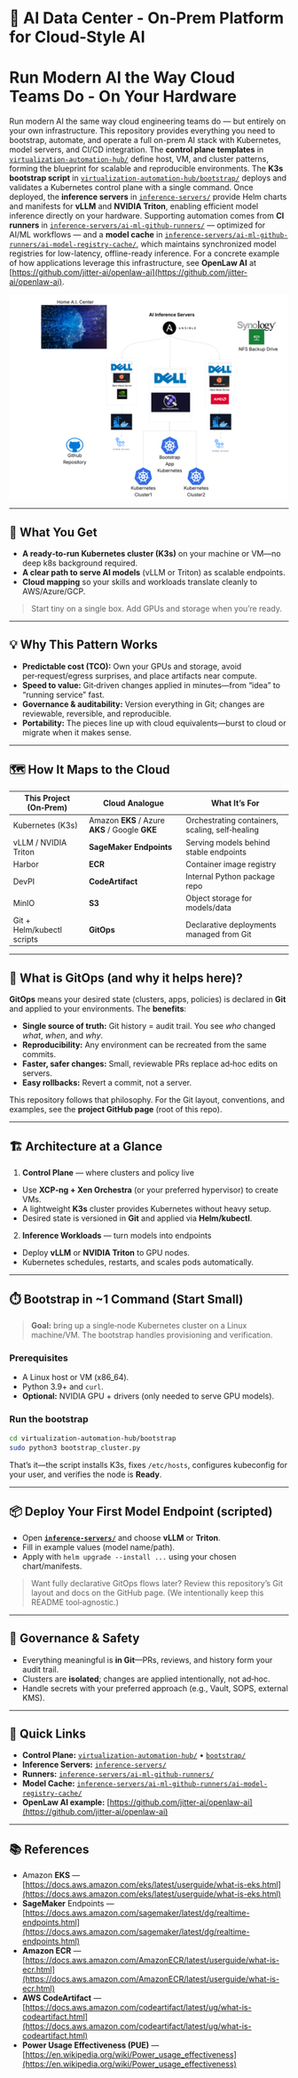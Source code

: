 # 🧠 AI Data Center - On‑Prem Platform for Cloud‑Style AI


# Run Modern AI the Way Cloud Teams Do - On Your Hardware

Run modern AI the same way cloud engineering teams do — but entirely on your own infrastructure. This repository provides everything you need to bootstrap, automate, and operate a full on-prem AI stack with Kubernetes, model servers, and CI/CD integration. The **control plane templates** in [`virtualization-automation-hub/`](virtualization-automation-hub/) define host, VM, and cluster patterns, forming the blueprint for scalable and reproducible environments. The **K3s bootstrap script** in [`virtualization-automation-hub/bootstrap/`](virtualization-automation-hub/bootstrap/) deploys and validates a Kubernetes control plane with a single command. Once deployed, the **inference servers** in [`inference-servers/`](inference-servers/) provide Helm charts and manifests for **vLLM** and **NVIDIA Triton**, enabling efficient model inference directly on your hardware. Supporting automation comes from **CI runners** in [`inference-servers/ai-ml-github-runners/`](inference-servers/ai-ml-github-runners/) — optimized for AI/ML workflows — and a **model cache** in [`inference-servers/ai-ml-github-runners/ai-model-registry-cache/`](inference-servers/ai-ml-github-runners/ai-model-registry-cache/), which maintains synchronized model registries for low-latency, offline-ready inference. For a concrete example of how applications leverage this infrastructure, see **OpenLaw AI** at [https://github.com/jitter-ai/openlaw-ai](https://github.com/jitter-ai/openlaw-ai).

![AI Datacenter Architecture](assets/datacenter.png)


---

## 🚀 What You Get

* **A ready‑to‑run Kubernetes cluster (K3s)** on your machine or VM—no deep k8s background required.
* **A clear path to serve AI models** (vLLM or Triton) as scalable endpoints.
* **Cloud mapping** so your skills and workloads translate cleanly to AWS/Azure/GCP.

> Start tiny on a single box. Add GPUs and storage when you’re ready.



---

## 💡 Why This Pattern Works

* **Predictable cost (TCO):** Own your GPUs and storage, avoid per‑request/egress surprises, and place artifacts near compute.
* **Speed to value:** Git‑driven changes applied in minutes—from “idea” to “running service” fast.
* **Governance & auditability:** Version everything in Git; changes are reviewable, reversible, and reproducible.
* **Portability:** The pieces line up with cloud equivalents—burst to cloud or migrate when it makes sense.

---

## 🗺️ How It Maps to the Cloud

| This Project (On‑Prem)     | Cloud Analogue                                  | What It’s For                                   |
| -------------------------- | ----------------------------------------------- | ----------------------------------------------- |
| Kubernetes (K3s)           | Amazon **EKS** / Azure **AKS** / Google **GKE** | Orchestrating containers, scaling, self‑healing |
| vLLM / NVIDIA Triton       | **SageMaker Endpoints**                         | Serving models behind stable endpoints          |
| Harbor                     | **ECR**                                         | Container image registry                        |
| DevPI                      | **CodeArtifact**                                | Internal Python package repo                    |
| MinIO                      | **S3**                                          | Object storage for models/data                  |
| Git + Helm/kubectl scripts | **GitOps**                                      | Declarative deployments managed from Git        |

---

## 🧩 What is GitOps (and why it helps here)?

**GitOps** means your desired state (clusters, apps, policies) is declared in **Git** and applied to your environments. The **benefits**:

* **Single source of truth:** Git history = audit trail. You see *who* changed *what*, *when*, and *why*.
* **Reproducibility:** Any environment can be recreated from the same commits.
* **Faster, safer changes:** Small, reviewable PRs replace ad‑hoc edits on servers.
* **Easy rollbacks:** Revert a commit, not a server.

This repository follows that philosophy. For the Git layout, conventions, and examples, see the **project GitHub page** (root of this repo).

---

## 🏗️ Architecture at a Glance

1. **Control Plane** — where clusters and policy live

* Use **XCP‑ng + Xen Orchestra** (or your preferred hypervisor) to create VMs.
* A lightweight **K3s** cluster provides Kubernetes without heavy setup.
* Desired state is versioned in **Git** and applied via **Helm/kubectl**.

2. **Inference Workloads** — turn models into endpoints

* Deploy **vLLM** or **NVIDIA Triton** to GPU nodes.
* Kubernetes schedules, restarts, and scales pods automatically.



---

## ⏱️ Bootstrap in ~1 Command (Start Small)

> **Goal:** bring up a single‑node Kubernetes cluster on a Linux machine/VM. The bootstrap handles provisioning and verification.

### Prerequisites

* A Linux host or VM (x86_64).
* Python 3.9+ and `curl`.
* **Optional:** NVIDIA GPU + drivers (only needed to serve GPU models).

### Run the bootstrap

```bash
cd virtualization-automation-hub/bootstrap
sudo python3 bootstrap_cluster.py
```

That’s it—the script installs K3s, fixes `/etc/hosts`, configures kubeconfig for your user, and verifies the node is **Ready**.

---

## 📦 Deploy Your First Model Endpoint (scripted)

* Open **[`inference-servers/`](inference-servers/)** and choose **vLLM** or **Triton**.
* Fill in example values (model name/path).
* Apply with `helm upgrade --install ...` using your chosen chart/manifests.

> Want fully declarative GitOps flows later? Review this repository’s Git layout and docs on the GitHub page. (We intentionally keep this README tool‑agnostic.)

---

## 🔐 Governance & Safety

* Everything meaningful is **in Git**—PRs, reviews, and history form your audit trail.
* Clusters are **isolated**; changes are applied intentionally, not ad‑hoc.
* Handle secrets with your preferred approach (e.g., Vault, SOPS, external KMS).

---

## 🔗 Quick Links

* **Control Plane:** [`virtualization-automation-hub/`](virtualization-automation-hub/) • [`bootstrap/`](virtualization-automation-hub/bootstrap/)
* **Inference Servers:** [`inference-servers/`](inference-servers/)
* **Runners:** [`inference-servers/ai-ml-github-runners/`](inference-servers/ai-ml-github-runners/)
* **Model Cache:** [`inference-servers/ai-ml-github-runners/ai-model-registry-cache/`](inference-servers/ai-ml-github-runners/ai-model-registry-cache/)
* **OpenLaw AI example:** [https://github.com/jitter-ai/openlaw-ai](https://github.com/jitter-ai/openlaw-ai)

---

## 📚 References

* Amazon **EKS** — [https://docs.aws.amazon.com/eks/latest/userguide/what-is-eks.html](https://docs.aws.amazon.com/eks/latest/userguide/what-is-eks.html)
* **SageMaker** Endpoints — [https://docs.aws.amazon.com/sagemaker/latest/dg/realtime-endpoints.html](https://docs.aws.amazon.com/sagemaker/latest/dg/realtime-endpoints.html)
* **Amazon ECR** — [https://docs.aws.amazon.com/AmazonECR/latest/userguide/what-is-ecr.html](https://docs.aws.amazon.com/AmazonECR/latest/userguide/what-is-ecr.html)
* **AWS CodeArtifact** — [https://docs.aws.amazon.com/codeartifact/latest/ug/what-is-codeartifact.html](https://docs.aws.amazon.com/codeartifact/latest/ug/what-is-codeartifact.html)
* **Power Usage Effectiveness (PUE)** — [https://en.wikipedia.org/wiki/Power_usage_effectiveness](https://en.wikipedia.org/wiki/Power_usage_effectiveness)
